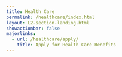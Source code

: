 ```yaml
---
title: Health Care
permalink: /healthcare/index.html
layout: L2-section-landing.html
showactionbar: false
majorlinks:
  - url: /healthcare/apply/
    title: Apply for Health Care Benefits
---
```

